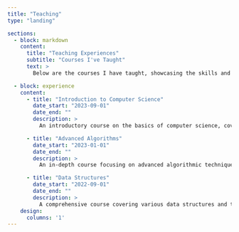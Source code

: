 ```yaml
---
title: "Teaching"
type: "landing"

sections:
  - block: markdown
    content:
      title: "Teaching Experiences"
      subtitle: "Courses I've Taught"
      text: >
        Below are the courses I have taught, showcasing the skills and knowledge imparted.

  - block: experience
    content:
      - title: "Introduction to Computer Science"
        date_start: "2023-09-01"
        date_end: ""
        description: >
          An introductory course on the basics of computer science, covering fundamental concepts and practical applications.

      - title: "Advanced Algorithms"
        date_start: "2023-01-01"
        date_end: ""
        description: >
          An in-depth course focusing on advanced algorithmic techniques, including sorting, searching, and optimization.

      - title: "Data Structures"
        date_start: "2022-09-01"
        date_end: ""
        description: >
          A comprehensive course covering various data structures and their applications, including arrays, lists, and trees.
    design:
      columns: '1'
---
```


